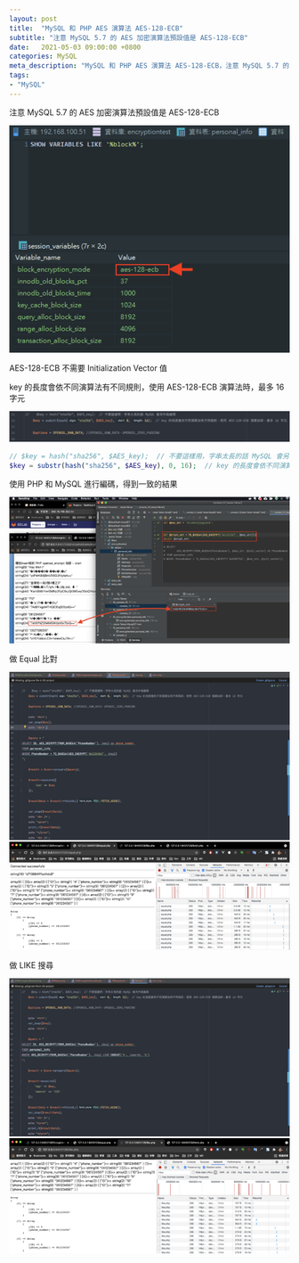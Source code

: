 ```yaml
---
layout: post
title:  "MySQL 和 PHP AES 演算法 AES-128-ECB"
subtitle: "注意 MySQL 5.7 的 AES 加密演算法預設值是 AES-128-ECB"
date:   2021-05-03 09:00:00 +0800
categories: MySQL
meta_description: "MySQL 和 PHP AES 演算法 AES-128-ECB，注意 MySQL 5.7 的 AES 加密演算法預設值是 AES-128-ECB"
tags:
- "MySQL"
---
```


注意 MySQL 5.7 的 AES 加密演算法預設值是 AES-128-ECB

![](/images/medium/1__hoLbq8__JA0TdxuZhKonWUQ.png)

AES-128-ECB 不需要 Initialization Vector 值

key 的長度會依不同演算法有不同規則，使用 AES-128-ECB 演算法時，最多 16 字元

![](/images/medium/1__q0bV2j4hPzPw39ufLLo8Yw.png)

```php
// $key = hash("sha256", $AES_key);  // 不要這樣用，字串太長的話 MySQL 會另外做處理
$key = substr(hash("sha256", $AES_key), 0, 16);  // key 的長度會依不同演算法有不同規則，使用 AES-128-ECB 演算法時，最多 16 字元
```

使用 PHP 和 MySQL 進行編碼，得到一致的結果

![](/images/medium/1__0sfz9WOLSQG2zNgjx3RE__w.png)

做 Equal 比對

![](/images/medium/1__L8AnrwO1o__Y3H__anK17Zug.png)
![](/images/medium/1__eVwENC__R5ABuRpApwJHW5A.png)

做 LIKE 搜尋

![](/images/medium/1__UCYOUcSQS15I0fbsR2__J4g.png)
![](/images/medium/1__plgsvxhGhOpVnAIIMS2UcA.png)


